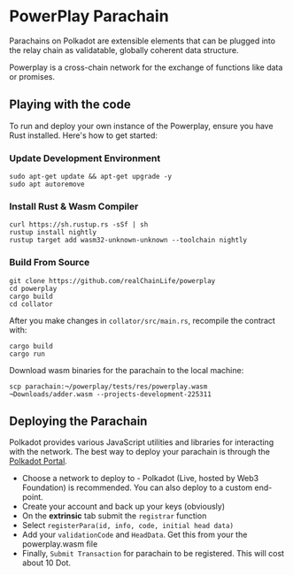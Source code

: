 # PowerPlay Parachain

Parachains on Polkadot are extensible elements that can be plugged into the 
relay chain as validatable, globally coherent data structure. 

Powerplay is a cross-chain network for the exchange of functions like data or promises. 

## **Playing with the code**

To run and deploy your own instance of the Powerplay, ensure you have Rust installed. Here's how to get started: 

### Update Development Environment

    sudo apt-get update && apt-get upgrade -y
    sudo apt autoremove

### Install Rust & Wasm Compiler

    curl https://sh.rustup.rs -sSf | sh
    rustup install nightly
    rustup target add wasm32-unknown-unknown --toolchain nightly

### Build From Source 

    git clone https://github.com/realChainLife/powerplay
    cd powerplay
    cargo build
    cd collator

After you make changes in `collator/src/main.rs`, recompile the contract with:
    
    cargo build
    cargo run

Download wasm binaries for the parachain to the local machine:

    scp parachain:¬/powerplay/tests/res/powerplay.wasm ¬Downloads/adder.wasm --projects-development-225311

## **Deploying the Parachain**

Polkadot provides various JavaScript utilities and libraries for interacting with the network. The best way to deploy your parachain is through the [Polkadot Portal](https://polkadot.js.org/apps/#/explorer). 

- Choose a network to deploy to - Polkadot (Live, hosted by Web3 Foundation) is recommended. You can also deploy to a custom end-point. 
- Create your account and back up your keys (obviously)
- On the **extrinsic** tab submit the `registrar` function
- Select `registerPara(id, info, code, initial head data)`
- Add your `validationCode` and `HeadData`. Get this from your the powerplay.wasm file
- Finally, `Submit Transaction` for parachain to be registered. This will cost about 10 Dot. 



